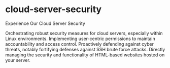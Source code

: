 # cloud-server-security

Experience Our Cloud Server Security

Orchestrating robust security measures for cloud servers, especially within Linux environments. Implementing user-centric permissions to maintain accountability and access control. Proactively defending against cyber threats, notably fortifying defenses against SSH brute force attacks. Directly managing the security and functionality of HTML-based websites hosted on your server.
